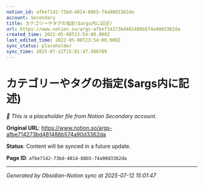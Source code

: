 ```yaml
---
notion_id: afbe7142-73bd-4814-88b5-74a90d3362da
account: Secondary
title: カテゴリーやタグの指定($args内に記述)
url: https://www.notion.so/args-afbe714273bd481488b574a90d3362da
created_time: 2022-05-08T23:54:00.000Z
last_edited_time: 2022-05-08T23:54:00.000Z
sync_status: placeholder
sync_time: 2025-07-12T15:01:47.506709
---
```


# カテゴリーやタグの指定($args内に記述)

*🔄 This is a placeholder file from Notion Secondary account.*

**Original URL**: https://www.notion.so/args-afbe714273bd481488b574a90d3362da

**Status**: Content will be synced in a future update.

**Page ID**: `afbe7142-73bd-4814-88b5-74a90d3362da`

---

*Generated by Obsidian-Notion sync at 2025-07-12 15:01:47*

